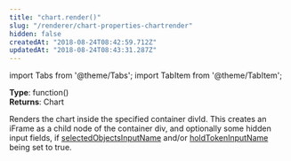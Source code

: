 ```yaml
---
title: "chart.render()"
slug: "/renderer/chart-properties-chartrender"
hidden: false
createdAt: "2018-08-24T08:42:59.712Z"
updatedAt: "2018-08-24T08:43:31.287Z"
---
```


import Tabs from '@theme/Tabs';
import TabItem from '@theme/TabItem';

**Type**: function()  
**Returns**: Chart

Renders the chart inside the specified container divId. This creates an iFrame as a child node of the container div, and optionally some hidden input fields, if [selectedObjectsInputName](/docs/renderer/config-selectedobjectsinputname) and/or [holdTokenInputName](/docs/renderer/config-holdtokeninputname) being set to true.
